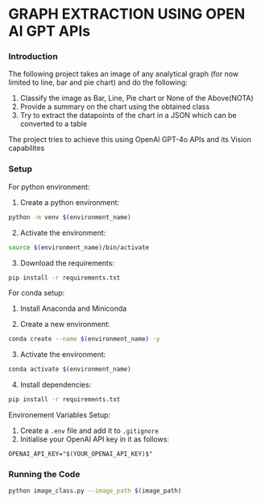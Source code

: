 <h1> GRAPH EXTRACTION USING OPEN AI GPT APIs</h1>

<h3> Introduction </h3>

The following project takes an image of any analytical graph (for now limited to line, bar and pie chart) and do the following:

1) Classify the image as Bar, Line, Pie chart or None of the Above(NOTA)
2) Provide a summary on the chart using the obtained class
3) Try to extract the datapoints of the chart in a JSON which can be converted to a table

The project tries to achieve this using OpenAI GPT-4o APIs and its Vision capabilites

<h3> Setup </h3>

For python environment:

1) Create a python environment:

```bash
python -m venv $(environment_name)
```

2) Activate the environment:

```bash
source $(environment_name)/bin/activate
```

3) Download the requirements:

```bash
pip install -r requirements.txt
```

For conda setup:

1) Install Anaconda and Miniconda

2) Create a new environment:

```bash
conda create --name $(environment_name) -y
```

3) Activate the environment:

```bash
conda activate $(environment_name)
```

4) Install dependencies:

```bash
pip install -r requirements.txt
```

Environement Variables Setup:

1) Create a ```.env``` file and add it to ```.gitignore```
2) Initialise your OpenAI API key in it as follows:

```OPENAI_API_KEY="$(YOUR_OPENAI_API_KEY)$"```

<h3> Running the Code</h3>

```bash
python image_class.py --image_path $(image_path)
```